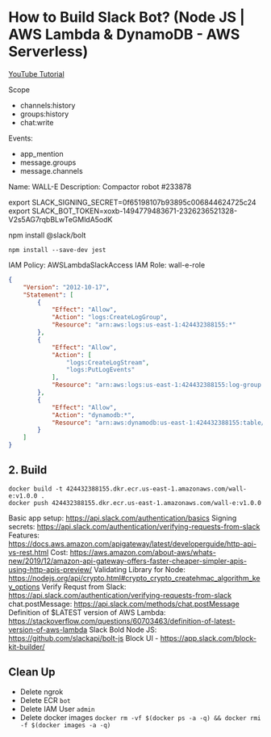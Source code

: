 # How to Build Slack Bot? (Node JS | AWS Lambda & DynamoDB - AWS Serverless)

[YouTube Tutorial]()

Scope
- channels:history
- groups:history
- chat:write

Events:
- app_mention
- message.groups
- message.channels

Name: WALL-E
Description: Compactor robot
#233878

export SLACK_SIGNING_SECRET=0f65198107b93895c006844624725c24
export SLACK_BOT_TOKEN=xoxb-1494779483671-2326236521328-V2s5AG7rqbBLwTeGMldA5odK

npm install @slack/bolt

```
npm install --save-dev jest
```

IAM Policy: AWSLambdaSlackAccess
IAM Role: wall-e-role
```json
{
    "Version": "2012-10-17",
    "Statement": [
        {
            "Effect": "Allow",
            "Action": "logs:CreateLogGroup",
            "Resource": "arn:aws:logs:us-east-1:424432388155:*"
        },
        {
            "Effect": "Allow",
            "Action": [
                "logs:CreateLogStream",
                "logs:PutLogEvents"
            ],
            "Resource": "arn:aws:logs:us-east-1:424432388155:log-group:/aws/lambda/wall-e:*"
        },
        {
            "Effect": "Allow",
            "Action": "dynamodb:*",
            "Resource": "arn:aws:dynamodb:us-east-1:424432388155:table/todos"
        }
    ]
}
```

## 2. Build
```
docker build -t 424432388155.dkr.ecr.us-east-1.amazonaws.com/wall-e:v1.0.0 .
docker push 424432388155.dkr.ecr.us-east-1.amazonaws.com/wall-e:v1.0.0
```

Basic app setup: https://api.slack.com/authentication/basics
Signing secrets: https://api.slack.com/authentication/verifying-requests-from-slack
Features: https://docs.aws.amazon.com/apigateway/latest/developerguide/http-api-vs-rest.html
Cost: https://aws.amazon.com/about-aws/whats-new/2019/12/amazon-api-gateway-offers-faster-cheaper-simpler-apis-using-http-apis-preview/
Validating Library for Node: https://nodejs.org/api/crypto.html#crypto_crypto_createhmac_algorithm_key_options
Verify Requst from Slack: https://api.slack.com/authentication/verifying-requests-from-slack
chat.postMessage: https://api.slack.com/methods/chat.postMessage
Definition of $LATEST version of AWS Lambda: https://stackoverflow.com/questions/60703463/definition-of-latest-version-of-aws-lambda
Slack Bold Node JS: https://github.com/slackapi/bolt-js
Block UI - https://app.slack.com/block-kit-builder/

## Clean Up
- Delete ngrok
- Delete ECR `bot`
- Delete IAM User `admin`
- Delete docker images `docker rm -vf $(docker ps -a -q) && docker rmi -f $(docker images -a -q)`